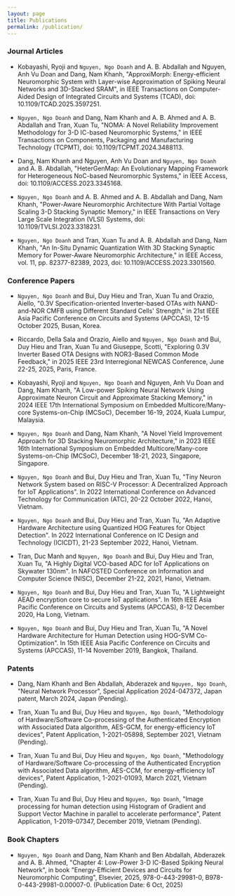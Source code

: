 ```yaml
---
layout: page
title: Publications
permalink: /publication/
---
```


### Journal Articles

- Kobayashi, Ryoji and `Nguyen, Ngo Doanh` and A. B. Abdallah and Nguyen, Anh Vu Doan and Dang, Nam Khanh, "ApproxiMorph: Energy-efficient Neuromorphic System with Layer-wise Approximation of Spiking Neural Networks and 3D-Stacked SRAM", in IEEE Transactions on Computer-Aided Design of Integrated Circuits and Systems (TCAD), doi: 10.1109/TCAD.2025.3597251.
 
- `Nguyen, Ngo Doanh` and Dang, Nam Khanh and A. B. Ahmed and A. B. Abdallah and Tran, Xuan Tu, "NOMA: A Novel Reliability Improvement Methodology for 3-D IC-based Neuromorphic Systems," in IEEE Transactions on Components, Packaging and Manufacturing Technology (TCPMT), doi: 10.1109/TCPMT.2024.3488113.

- Dang, Nam Khanh and Nguyen, Anh Vu Doan and `Nguyen, Ngo Doanh` and A. B. Abdallah, "HeterGenMap: An Evolutionary Mapping Framework for Heterogeneous NoC-based Neuromorphic Systems," in IEEE Access, doi: 10.1109/ACCESS.2023.3345168.
	
- `Nguyen, Ngo Doanh` and A. B. Ahmed and A. B. Abdallah and Dang, Nam Khanh, "Power-Aware Neuromorphic Architecture With Partial Voltage Scaling 3-D Stacking Synaptic Memory," in IEEE Transactions on Very Large Scale Integration (VLSI) Systems, doi: 10.1109/TVLSI.2023.3318231.
	
- `Nguyen, Ngo Doanh` and Tran, Xuan Tu and  A. B. Abdallah and Dang, Nam Khanh, "An In-Situ Dynamic Quantization With 3D Stacking Synaptic Memory for Power-Aware Neuromorphic Architecture," in IEEE Access, vol. 11, pp. 82377-82389, 2023, doi: 10.1109/ACCESS.2023.3301560.

### Conference Papers

- `Nguyen, Ngo Doanh` and Bui, Duy Hieu and Tran, Xuan Tu and Orazio, Aiello, "0.3V Specification-oriented Inverter-based OTAs with NAND-and-NOR CMFB using Different Standard Cells' Strength," in 21st IEEE Asia Pacific Conference on Circuits and Systems (APCCAS), 12-15 October 2025, Busan, Korea.

- Riccardo, Della Sala and Orazio, Aiello and `Nguyen, Ngo Doanh` and Bui, Duy Hieu and Tran, Xuan Tu and Giuseppe, Scotti, "Exploring 0.3V Inverter Based OTA Designs with NOR3-Based Common Mode Feedback," in 2025 IEEE 23rd Interregional NEWCAS Conference, June 22-25, 2025, Paris, France.
	
- Kobayashi, Ryoji and `Nguyen, Ngo Doanh` and  Nguyen, Anh Vu Doan and Dang, Nam Khanh, "A Low-power Spiking Neural Network Using Approximate Neuron Circuit and Approximate Stacking Memory," in 2024 IEEE 17th International Symposium on Embedded Multicore/Many-core Systems-on-Chip (MCSoC), December 16-19, 2024, Kuala Lumpur, Malaysia.
	
- `Nguyen, Ngo Doanh` and Dang, Nam Khanh, "A Novel Yield Improvement Approach for 3D Stacking Neuromorphic Architecture," in 2023 IEEE 16th International Symposium on Embedded Multicore/Many-core Systems-on-Chip (MCSoC), December 18-21, 2023, Singapore, Singapore.

- `Nguyen, Ngo Doanh` and Bui, Duy Hieu and Tran, Xuan Tu, "Tiny Neuron Network System based on RISC-V Processor: A Decentralized Approach for IoT Applications". In 2022 International Conference on Advanced Technology for Communication (ATC), 20-22 October 2022, Hanoi, Vietnam.
	
- `Nguyen, Ngo Doanh` and Bui, Duy Hieu and Tran, Xuan Tu, "An Adaptive Hardware Architecture using Quantized HOG Features for Object Detection". In 2022 International Conference on IC Design and Technology (ICICDT), 21-23 September 2022, Hanoi, Vietnam.

- Tran, Duc Manh and `Nguyen, Ngo Doanh` and Bui, Duy Hieu and Tran, Xuan Tu, "A Highly Digital VCO-based ADC for IoT Applications on Skywater 130nm". In NAFOSTED Conference on Information and Computer Science (NISC), December 21-22, 2021, Hanoi, Vietnam.
	
- `Nguyen, Ngo Doanh` and Bui, Duy Hieu and Tran, Xuan Tu, "A Lightweight AEAD encryption core to secure IoT applications". In 16th IEEE Asia Pacific Conference on Circuits and Systems (APCCAS), 8-12 December 2020, Ha Long, Vietnam.
	
- `Nguyen, Ngo Doanh` and Bui, Duy Hieu and Tran, Xuan Tu, "A Novel Hardware Architecture for Human Detection using HOG-SVM Co-Optimization". In 15th IEEE Asia Pacific Conference on Circuits and Systems (APCCAS), 11-14 November 2019, Bangkok, Thailand.

### Patents

- Dang, Nam Khanh and Ben Abdallah, Abderazek and `Nguyen, Ngo Doanh`, "Neural Network Processor", Special Application 2024-047372, Japan patent, March 2024, Japan (Pending).

- Tran, Xuan Tu and Bui, Duy Hieu and `Nguyen, Ngo Doanh`, "Methodology of Hardware/Software Co-processing of the Authenticated Encryption with Associated Data algorithm, AES-GCM, for energy-efficiency IoT devices", Patent Application, 1-2021-05898, September 2021, Vietnam (Pending).
	
- Tran, Xuan Tu and Bui, Duy Hieu and `Nguyen, Ngo Doanh`, "Methodology of Hardware/Software Co-processing of the Authenticated Encryption with Associated Data algorithm, AES-CCM, for energy-efficiency IoT devices", Patent Application, 1-2021-01093, March 2021, Vietnam (Pending).
	
- Tran, Xuan Tu and Bui, Duy Hieu and `Nguyen, Ngo Doanh`, "Image processing for human detection using Histogram of Gradient and Support Vector Machine in parallel to accelerate performance", Patent Application, 1-2019-07347, December 2019, Vietnam (Pending).

### Book Chapters

- `Nguyen, Ngo Doanh` and  Dang, Nam Khanh and Ben Abdallah, Abderazek and A. B. Ahmed, "Chapter 4:  Low-Power 3-D IC-Based Spiking Neural Network", in book "Energy-Efficient Devices and Circuits for Neuromorphic Computing", Elsevier, 2025, 978-0-443-29981-0, B978-0-443-29981-0.00007-0. (Publication Date: 6 Oct, 2025)
